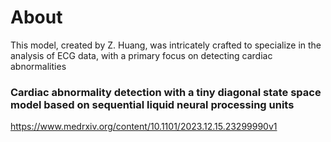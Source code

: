 # About
This model, created by Z. Huang, was intricately crafted to specialize in the analysis of ECG data, with a primary focus on detecting cardiac abnormalities

### Cardiac abnormality detection with a tiny diagonal state space model based on sequential liquid neural processing units
https://www.medrxiv.org/content/10.1101/2023.12.15.23299990v1
